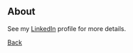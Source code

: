 ## About

See my [LinkedIn](http://www.linkedin.com/in/emilysarahtyler) profile for more details.

[Back](root/index.md)
